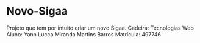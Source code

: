 # Novo-Sigaa

Projeto que tem por intuito criar um novo Sigaa.
Cadeira: Tecnologias Web 
Aluno: Yann Lucca Miranda Martins Barros
Matrícula: 497746
